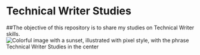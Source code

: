 # Technical Writer Studies
##The objective of this repository is to share my studies on Technical Writer skills.
![Colorful image with a sunset, illustrated with pixel style, with the phrase Technical Writer Studies in the center](https://media.discordapp.net/attachments/1066938166113751121/1172357684503261234/1.png?ex=6560062d&is=654d912d&hm=8c42978e7d85bb579408fcc5c6e0b1b155a94426dadebf1658bb207d8c31776c&=&width=934&height=467)
